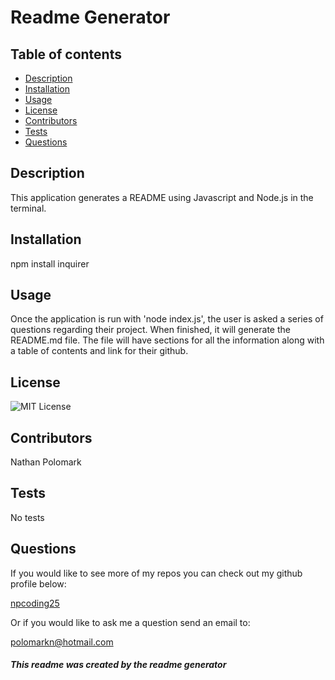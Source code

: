 # Readme Generator

## Table of contents

  - [Description](#description)
  - [Installation](#installation)
  - [Usage](#usage)
  - [License](#license)
  - [Contributors](#contributors)
  - [Tests](#tests)
  - [Questions](#questions)

## Description

  This application generates a README using Javascript and Node.js in the terminal.

## Installation

  npm install inquirer

## Usage

  Once the application is run with 'node index.js', the user is asked a series of questions regarding their project. When finished, it will generate the README.md file. The file will have sections for all the information along with a table of contents and link for their github.

## License

  ![MIT License](https://img.shields.io/badge/license-MIT-green)

## Contributors

  Nathan Polomark

## Tests

  No tests

## Questions

  If you would like to see more of my repos you can check out my github profile below:
  
  [npcoding25]("https://github.com/npcoding25)
  
  Or if you would like to ask me a question send an email to:
  
  polomarkn@hotmail.com


  ##### This readme was created by the readme generator


